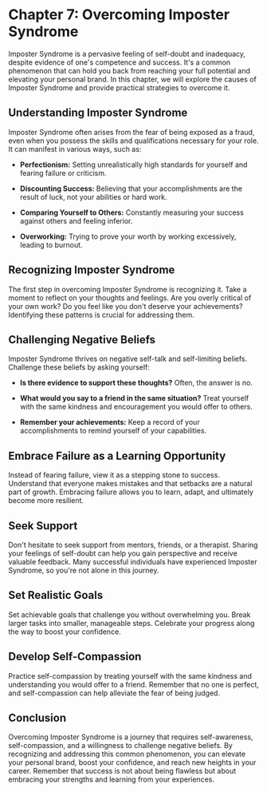Chapter 7: Overcoming Imposter Syndrome
=======================================

Imposter Syndrome is a pervasive feeling of self-doubt and inadequacy, despite evidence of one's competence and success. It's a common phenomenon that can hold you back from reaching your full potential and elevating your personal brand. In this chapter, we will explore the causes of Imposter Syndrome and provide practical strategies to overcome it.

Understanding Imposter Syndrome
-------------------------------

Imposter Syndrome often arises from the fear of being exposed as a fraud, even when you possess the skills and qualifications necessary for your role. It can manifest in various ways, such as:

* **Perfectionism:** Setting unrealistically high standards for yourself and fearing failure or criticism.

* **Discounting Success:** Believing that your accomplishments are the result of luck, not your abilities or hard work.

* **Comparing Yourself to Others:** Constantly measuring your success against others and feeling inferior.

* **Overworking:** Trying to prove your worth by working excessively, leading to burnout.

Recognizing Imposter Syndrome
-----------------------------

The first step in overcoming Imposter Syndrome is recognizing it. Take a moment to reflect on your thoughts and feelings. Are you overly critical of your own work? Do you feel like you don't deserve your achievements? Identifying these patterns is crucial for addressing them.

Challenging Negative Beliefs
----------------------------

Imposter Syndrome thrives on negative self-talk and self-limiting beliefs. Challenge these beliefs by asking yourself:

* **Is there evidence to support these thoughts?** Often, the answer is no.

* **What would you say to a friend in the same situation?** Treat yourself with the same kindness and encouragement you would offer to others.

* **Remember your achievements:** Keep a record of your accomplishments to remind yourself of your capabilities.

Embrace Failure as a Learning Opportunity
-----------------------------------------

Instead of fearing failure, view it as a stepping stone to success. Understand that everyone makes mistakes and that setbacks are a natural part of growth. Embracing failure allows you to learn, adapt, and ultimately become more resilient.

Seek Support
------------

Don't hesitate to seek support from mentors, friends, or a therapist. Sharing your feelings of self-doubt can help you gain perspective and receive valuable feedback. Many successful individuals have experienced Imposter Syndrome, so you're not alone in this journey.

Set Realistic Goals
-------------------

Set achievable goals that challenge you without overwhelming you. Break larger tasks into smaller, manageable steps. Celebrate your progress along the way to boost your confidence.

Develop Self-Compassion
-----------------------

Practice self-compassion by treating yourself with the same kindness and understanding you would offer to a friend. Remember that no one is perfect, and self-compassion can help alleviate the fear of being judged.

Conclusion
----------

Overcoming Imposter Syndrome is a journey that requires self-awareness, self-compassion, and a willingness to challenge negative beliefs. By recognizing and addressing this common phenomenon, you can elevate your personal brand, boost your confidence, and reach new heights in your career. Remember that success is not about being flawless but about embracing your strengths and learning from your experiences.
